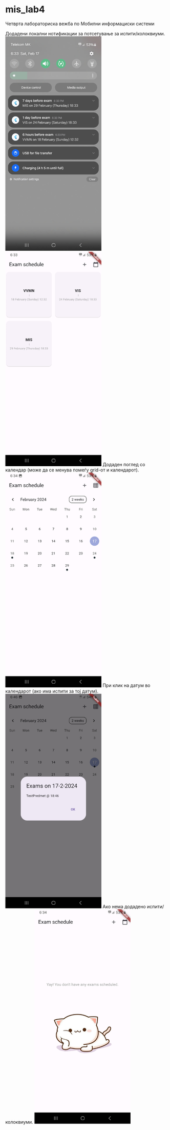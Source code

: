 # mis_lab4

Четврта лабораториска вежба по Мобилни информациски системи

Додадени локални нотификации за потсетување за испити/колоквиуми.
<img src='img1.jpg' width='300'>
<img src='img2.jpg' width='300'>
Додаден поглед со календар (може да се менува помеѓу grid-от и календарот).
<img src='img3.jpg' width='300'>
При клик на датум во календарот (ако има испити за тој датум).
<img src='img5.jpg' width='300'>
Ако нема додадено испити/колоквиуми.
<img src='img4.jpg' width='300'>